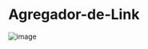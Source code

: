 # Agregador-de-Link
![image](https://user-images.githubusercontent.com/99001809/177803590-1827f456-a916-4eb7-a6eb-1cdf3776421a.png)

